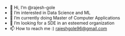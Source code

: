 - 👋 Hi, I’m @rajesh-gole
- 👀 I’m interested in Data Science and ML
- 🌱 I’m currently doing Master of Computer Applications
- 💞️ I’m looking for a SDE in an esteemed organization
- 📫 How to reach me :) rajeshgole96@gmail.com

<!---
rajesh-gole/rajesh-gole is a ✨ special ✨ repository .
--->
